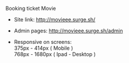 Booking ticket Movie

* Site link: http://movieee.surge.sh/

* Admin pages: http://movieee.surge.sh/admin

* Responsive on screens: <br>
  375px - 414px ( Mobile ) <br>
  768px - 1680px ( Ipad - Desktop )
